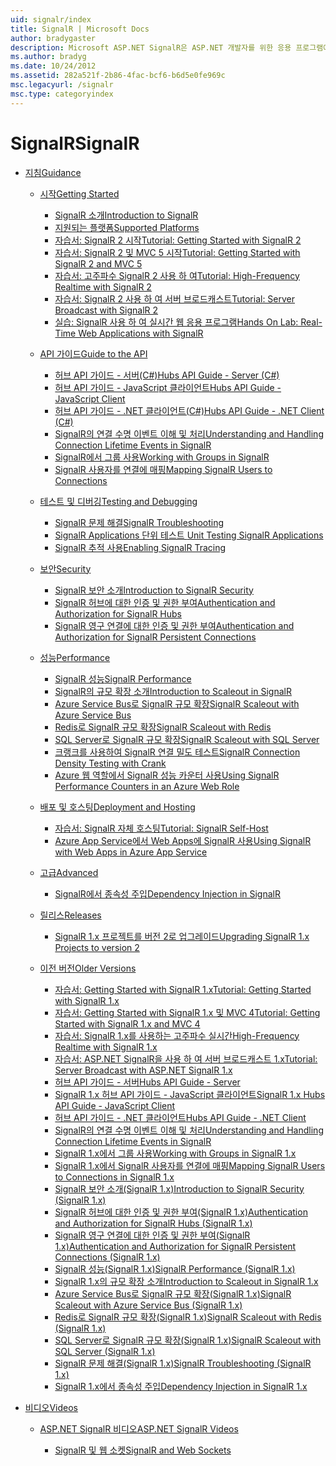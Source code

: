```yaml
---
uid: signalr/index
title: SignalR | Microsoft Docs
author: bradygaster
description: Microsoft ASP.NET SignalR은 ASP.NET 개발자를 위한 응용 프로그램에 실시간 웹 기능을 추가 하는 프로세스를 간소화 하는 라이브러리입니다.
ms.author: bradyg
ms.date: 10/24/2012
ms.assetid: 282a521f-2b86-4fac-bcf6-b6d5e0fe969c
msc.legacyurl: /signalr
msc.type: categoryindex
---
```

<a name="signalr"></a><span data-ttu-id="7901b-103">SignalR</span><span class="sxs-lookup"><span data-stu-id="7901b-103">SignalR</span></span>
====================
- [<span data-ttu-id="7901b-104">지침</span><span class="sxs-lookup"><span data-stu-id="7901b-104">Guidance</span></span>](overview/index.md)

    - [<span data-ttu-id="7901b-105">시작</span><span class="sxs-lookup"><span data-stu-id="7901b-105">Getting Started</span></span>](overview/getting-started/index.md)

        - [<span data-ttu-id="7901b-106">SignalR 소개</span><span class="sxs-lookup"><span data-stu-id="7901b-106">Introduction to SignalR</span></span>](overview/getting-started/introduction-to-signalr.md)
        - [<span data-ttu-id="7901b-107">지원되는 플랫폼</span><span class="sxs-lookup"><span data-stu-id="7901b-107">Supported Platforms</span></span>](overview/getting-started/supported-platforms.md)
        - [<span data-ttu-id="7901b-108">자습서: SignalR 2 시작</span><span class="sxs-lookup"><span data-stu-id="7901b-108">Tutorial: Getting Started with SignalR 2</span></span>](overview/getting-started/tutorial-getting-started-with-signalr.md)
        - [<span data-ttu-id="7901b-109">자습서: SignalR 2 및 MVC 5 시작</span><span class="sxs-lookup"><span data-stu-id="7901b-109">Tutorial: Getting Started with SignalR 2 and MVC 5</span></span>](overview/getting-started/tutorial-getting-started-with-signalr-and-mvc.md)
        - [<span data-ttu-id="7901b-110">자습서: 고주파수 SignalR 2 사용 하 여</span><span class="sxs-lookup"><span data-stu-id="7901b-110">Tutorial: High-Frequency Realtime with SignalR 2</span></span>](overview/getting-started/tutorial-high-frequency-realtime-with-signalr.md)
        - [<span data-ttu-id="7901b-111">자습서: SignalR 2 사용 하 여 서버 브로드캐스트</span><span class="sxs-lookup"><span data-stu-id="7901b-111">Tutorial: Server Broadcast with SignalR 2</span></span>](overview/getting-started/tutorial-server-broadcast-with-signalr.md)
        - [<span data-ttu-id="7901b-112">실습: SignalR 사용 하 여 실시간 웹 응용 프로그램</span><span class="sxs-lookup"><span data-stu-id="7901b-112">Hands On Lab: Real-Time Web Applications with SignalR</span></span>](overview/getting-started/real-time-web-applications-with-signalr.md)
    - [<span data-ttu-id="7901b-113">API 가이드</span><span class="sxs-lookup"><span data-stu-id="7901b-113">Guide to the API</span></span>](overview/guide-to-the-api/index.md)

        - [<span data-ttu-id="7901b-114">허브 API 가이드 - 서버(C#)</span><span class="sxs-lookup"><span data-stu-id="7901b-114">Hubs API Guide - Server (C#)</span></span>](overview/guide-to-the-api/hubs-api-guide-server.md)
        - [<span data-ttu-id="7901b-115">허브 API 가이드 - JavaScript 클라이언트</span><span class="sxs-lookup"><span data-stu-id="7901b-115">Hubs API Guide - JavaScript Client</span></span>](overview/guide-to-the-api/hubs-api-guide-javascript-client.md)
        - [<span data-ttu-id="7901b-116">허브 API 가이드 - .NET 클라이언트(C#)</span><span class="sxs-lookup"><span data-stu-id="7901b-116">Hubs API Guide - .NET Client (C#)</span></span>](overview/guide-to-the-api/hubs-api-guide-net-client.md)
        - [<span data-ttu-id="7901b-117">SignalR의 연결 수명 이벤트 이해 및 처리</span><span class="sxs-lookup"><span data-stu-id="7901b-117">Understanding and Handling Connection Lifetime Events in SignalR</span></span>](overview/guide-to-the-api/handling-connection-lifetime-events.md)
        - [<span data-ttu-id="7901b-118">SignalR에서 그룹 사용</span><span class="sxs-lookup"><span data-stu-id="7901b-118">Working with Groups in SignalR</span></span>](overview/guide-to-the-api/working-with-groups.md)
        - [<span data-ttu-id="7901b-119">SignalR 사용자를 연결에 매핑</span><span class="sxs-lookup"><span data-stu-id="7901b-119">Mapping SignalR Users to Connections</span></span>](overview/guide-to-the-api/mapping-users-to-connections.md)
    - [<span data-ttu-id="7901b-120">테스트 및 디버깅</span><span class="sxs-lookup"><span data-stu-id="7901b-120">Testing and Debugging</span></span>](overview/testing-and-debugging/index.md)

        - [<span data-ttu-id="7901b-121">SignalR 문제 해결</span><span class="sxs-lookup"><span data-stu-id="7901b-121">SignalR Troubleshooting</span></span>](overview/testing-and-debugging/troubleshooting.md)
        - [<span data-ttu-id="7901b-122">SignalR Applications 단위 테스트 </span><span class="sxs-lookup"><span data-stu-id="7901b-122">Unit Testing SignalR Applications</span></span>](overview/testing-and-debugging/unit-testing-signalr-applications.md)
        - [<span data-ttu-id="7901b-123">SignalR 추적 사용</span><span class="sxs-lookup"><span data-stu-id="7901b-123">Enabling SignalR Tracing</span></span>](overview/testing-and-debugging/enabling-signalr-tracing.md)
    - [<span data-ttu-id="7901b-124">보안</span><span class="sxs-lookup"><span data-stu-id="7901b-124">Security</span></span>](overview/security/index.md)

        - [<span data-ttu-id="7901b-125">SignalR 보안 소개</span><span class="sxs-lookup"><span data-stu-id="7901b-125">Introduction to SignalR Security</span></span>](overview/security/introduction-to-security.md)
        - [<span data-ttu-id="7901b-126">SignalR 허브에 대한 인증 및 권한 부여</span><span class="sxs-lookup"><span data-stu-id="7901b-126">Authentication and Authorization for SignalR Hubs</span></span>](overview/security/hub-authorization.md)
        - [<span data-ttu-id="7901b-127">SignalR 영구 연결에 대한 인증 및 권한 부여</span><span class="sxs-lookup"><span data-stu-id="7901b-127">Authentication and Authorization for SignalR Persistent Connections</span></span>](overview/security/persistent-connection-authorization.md)
    - [<span data-ttu-id="7901b-128">성능</span><span class="sxs-lookup"><span data-stu-id="7901b-128">Performance</span></span>](overview/performance/index.md)

        - [<span data-ttu-id="7901b-129">SignalR 성능</span><span class="sxs-lookup"><span data-stu-id="7901b-129">SignalR Performance</span></span>](overview/performance/signalr-performance.md)
        - [<span data-ttu-id="7901b-130">SignalR의 규모 확장 소개</span><span class="sxs-lookup"><span data-stu-id="7901b-130">Introduction to Scaleout in SignalR</span></span>](overview/performance/scaleout-in-signalr.md)
        - [<span data-ttu-id="7901b-131">Azure Service Bus로 SignalR 규모 확장</span><span class="sxs-lookup"><span data-stu-id="7901b-131">SignalR Scaleout with Azure Service Bus</span></span>](overview/performance/scaleout-with-windows-azure-service-bus.md)
        - [<span data-ttu-id="7901b-132">Redis로 SignalR 규모 확장</span><span class="sxs-lookup"><span data-stu-id="7901b-132">SignalR Scaleout with Redis</span></span>](overview/performance/scaleout-with-redis.md)
        - [<span data-ttu-id="7901b-133">SQL Server로 SignalR 규모 확장</span><span class="sxs-lookup"><span data-stu-id="7901b-133">SignalR Scaleout with SQL Server</span></span>](overview/performance/scaleout-with-sql-server.md)
        - [<span data-ttu-id="7901b-134">크랭크를 사용하여 SignalR 연결 밀도 테스트</span><span class="sxs-lookup"><span data-stu-id="7901b-134">SignalR Connection Density Testing with Crank</span></span>](overview/performance/signalr-connection-density-testing-with-crank.md)
        - [<span data-ttu-id="7901b-135">Azure 웹 역할에서 SignalR 성능 카운터 사용</span><span class="sxs-lookup"><span data-stu-id="7901b-135">Using SignalR Performance Counters in an Azure Web Role</span></span>](overview/performance/using-signalr-performance-counters-in-an-azure-web-role.md)
    - [<span data-ttu-id="7901b-136">배포 및 호스팅</span><span class="sxs-lookup"><span data-stu-id="7901b-136">Deployment and Hosting</span></span>](overview/deployment/index.md)

        - [<span data-ttu-id="7901b-137">자습서: SignalR 자체 호스팅</span><span class="sxs-lookup"><span data-stu-id="7901b-137">Tutorial: SignalR Self-Host</span></span>](overview/deployment/tutorial-signalr-self-host.md)
        - [<span data-ttu-id="7901b-138">Azure App Service에서 Web Apps에 SignalR 사용</span><span class="sxs-lookup"><span data-stu-id="7901b-138">Using SignalR with Web Apps in Azure App Service</span></span>](overview/deployment/using-signalr-with-azure-web-sites.md)
    - [<span data-ttu-id="7901b-139">고급</span><span class="sxs-lookup"><span data-stu-id="7901b-139">Advanced</span></span>](overview/advanced/index.md)

        - [<span data-ttu-id="7901b-140">SignalR에서 종속성 주입</span><span class="sxs-lookup"><span data-stu-id="7901b-140">Dependency Injection in SignalR</span></span>](overview/advanced/dependency-injection.md)
    - [<span data-ttu-id="7901b-141">릴리스</span><span class="sxs-lookup"><span data-stu-id="7901b-141">Releases</span></span>](overview/releases/index.md)

        - [<span data-ttu-id="7901b-142">SignalR 1.x 프로젝트를 버전 2로 업그레이드</span><span class="sxs-lookup"><span data-stu-id="7901b-142">Upgrading SignalR 1.x Projects to version 2</span></span>](overview/releases/upgrading-signalr-1x-projects-to-20.md)
    - [<span data-ttu-id="7901b-143">이전 버전</span><span class="sxs-lookup"><span data-stu-id="7901b-143">Older Versions</span></span>](overview/older-versions/index.md)

        - [<span data-ttu-id="7901b-144">자습서: Getting Started with SignalR 1.x</span><span class="sxs-lookup"><span data-stu-id="7901b-144">Tutorial: Getting Started with SignalR 1.x</span></span>](overview/older-versions/tutorial-getting-started-with-signalr.md)
        - [<span data-ttu-id="7901b-145">자습서: Getting Started with SignalR 1.x 및 MVC 4</span><span class="sxs-lookup"><span data-stu-id="7901b-145">Tutorial: Getting Started with SignalR 1.x and MVC 4</span></span>](overview/older-versions/tutorial-getting-started-with-signalr-and-mvc-4.md)
        - [<span data-ttu-id="7901b-146">자습서: SignalR 1.x를 사용하는 고주파수 실시간</span><span class="sxs-lookup"><span data-stu-id="7901b-146">High-Frequency Realtime with SignalR 1.x</span></span>](overview/older-versions/tutorial-high-frequency-realtime-with-signalr.md)
        - [<span data-ttu-id="7901b-147">자습서: ASP.NET SignalR을 사용 하 여 서버 브로드캐스트 1.x</span><span class="sxs-lookup"><span data-stu-id="7901b-147">Tutorial: Server Broadcast with ASP.NET SignalR 1.x</span></span>](overview/older-versions/tutorial-server-broadcast-with-aspnet-signalr.md)
        - [<span data-ttu-id="7901b-148">허브 API 가이드 - 서버</span><span class="sxs-lookup"><span data-stu-id="7901b-148">Hubs API Guide - Server</span></span>](overview/older-versions/signalr-1x-hubs-api-guide-server.md)
        - [<span data-ttu-id="7901b-149">SignalR 1.x 허브 API 가이드 - JavaScript 클라이언트</span><span class="sxs-lookup"><span data-stu-id="7901b-149">SignalR 1.x Hubs API Guide - JavaScript Client</span></span>](overview/older-versions/signalr-1x-hubs-api-guide-javascript-client.md)
        - [<span data-ttu-id="7901b-150">허브 API 가이드 - .NET 클라이언트</span><span class="sxs-lookup"><span data-stu-id="7901b-150">Hubs API Guide - .NET Client</span></span>](overview/older-versions/signalr-1x-hubs-api-guide-net-client.md)
        - [<span data-ttu-id="7901b-151">SignalR의 연결 수명 이벤트 이해 및 처리</span><span class="sxs-lookup"><span data-stu-id="7901b-151">Understanding and Handling Connection Lifetime Events in SignalR</span></span>](overview/older-versions/handling-connection-lifetime-events.md)
        - [<span data-ttu-id="7901b-152">SignalR 1.x에서 그룹 사용</span><span class="sxs-lookup"><span data-stu-id="7901b-152">Working with Groups in SignalR 1.x</span></span>](overview/older-versions/working-with-groups.md)
        - [<span data-ttu-id="7901b-153">SignalR 1.x에서 SignalR 사용자를 연결에 매핑</span><span class="sxs-lookup"><span data-stu-id="7901b-153">Mapping SignalR Users to Connections in SignalR 1.x</span></span>](overview/older-versions/mapping-users-to-connections.md)
        - [<span data-ttu-id="7901b-154">SignalR 보안 소개(SignalR 1.x)</span><span class="sxs-lookup"><span data-stu-id="7901b-154">Introduction to SignalR Security (SignalR 1.x)</span></span>](overview/older-versions/introduction-to-security.md)
        - [<span data-ttu-id="7901b-155">SignalR 허브에 대한 인증 및 권한 부여(SignalR 1.x)</span><span class="sxs-lookup"><span data-stu-id="7901b-155">Authentication and Authorization for SignalR Hubs (SignalR 1.x)</span></span>](overview/older-versions/hub-authorization.md)
        - [<span data-ttu-id="7901b-156">SignalR 영구 연결에 대한 인증 및 권한 부여(SignalR 1.x)</span><span class="sxs-lookup"><span data-stu-id="7901b-156">Authentication and Authorization for SignalR Persistent Connections (SignalR 1.x)</span></span>](overview/older-versions/persistent-connection-authorization.md)
        - [<span data-ttu-id="7901b-157">SignalR 성능(SignalR 1.x)</span><span class="sxs-lookup"><span data-stu-id="7901b-157">SignalR Performance (SignalR 1.x)</span></span>](overview/older-versions/signalr-performance.md)
        - [<span data-ttu-id="7901b-158">SignalR 1.x의 규모 확장 소개</span><span class="sxs-lookup"><span data-stu-id="7901b-158">Introduction to Scaleout in SignalR 1.x</span></span>](overview/older-versions/scaleout-in-signalr.md)
        - [<span data-ttu-id="7901b-159">Azure Service Bus로 SignalR 규모 확장(SignalR 1.x)</span><span class="sxs-lookup"><span data-stu-id="7901b-159">SignalR Scaleout with Azure Service Bus (SignalR 1.x)</span></span>](overview/older-versions/scaleout-with-windows-azure-service-bus.md)
        - [<span data-ttu-id="7901b-160">Redis로 SignalR 규모 확장(SignalR 1.x)</span><span class="sxs-lookup"><span data-stu-id="7901b-160">SignalR Scaleout with Redis (SignalR 1.x)</span></span>](overview/older-versions/scaleout-with-redis.md)
        - [<span data-ttu-id="7901b-161">SQL Server로 SignalR 규모 확장(SignalR 1.x)</span><span class="sxs-lookup"><span data-stu-id="7901b-161">SignalR Scaleout with SQL Server (SignalR 1.x)</span></span>](overview/older-versions/scaleout-with-sql-server.md)
        - [<span data-ttu-id="7901b-162">SignalR 문제 해결(SignalR 1.x)</span><span class="sxs-lookup"><span data-stu-id="7901b-162">SignalR Troubleshooting (SignalR 1.x)</span></span>](overview/older-versions/troubleshooting.md)
        - [<span data-ttu-id="7901b-163">SignalR 1.x에서 종속성 주입</span><span class="sxs-lookup"><span data-stu-id="7901b-163">Dependency Injection in SignalR 1.x</span></span>](overview/older-versions/dependency-injection.md)
- [<span data-ttu-id="7901b-164">비디오</span><span class="sxs-lookup"><span data-stu-id="7901b-164">Videos</span></span>](videos/index.md)

    - [<span data-ttu-id="7901b-165">ASP.NET SignalR 비디오</span><span class="sxs-lookup"><span data-stu-id="7901b-165">ASP.NET SignalR Videos</span></span>](videos/getting-started/index.md)

        - [<span data-ttu-id="7901b-166">SignalR 및 웹 소켓</span><span class="sxs-lookup"><span data-stu-id="7901b-166">SignalR and Web Sockets</span></span>](videos/getting-started/signalr-and-web-sockets.md)
